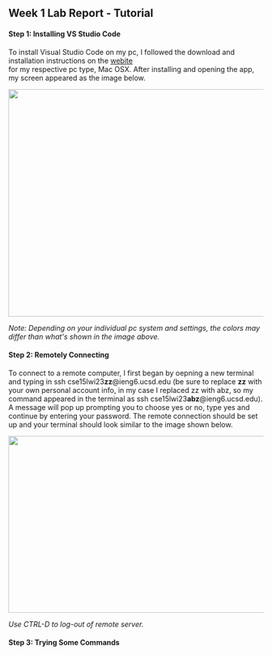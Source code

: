 ## Week 1 Lab Report - Tutorial
#### Step 1: Installing VS Studio Code

To install Visual Studio Code on my pc, I followed the download and installation instructions on the [webite](https://code.visualstudio.com/)<br> for my respective pc type, Mac OSX. After installing and opening the app, my screen appeared as the image below.

<img src="https://user-images.githubusercontent.com/122492769/212769126-217d0366-4c32-4f23-971b-5ad573bade15.png" width="600" height="450">

*Note: Depending on your individual pc system and settings, the colors may differ than what's shown in the image above.*

#### Step 2: Remotely Connecting

To connect to a remote computer, I first began by oepning a new terminal and typing in ssh cse15lwi23**zz**@ieng6.ucsd.edu (be sure to replace **zz** with your own personal account info, in my case I replaced zz with abz, so my command appeared in the terminal as ssh cse15lwi23**abz**@ieng6.ucsd.edu). A message will pop up prompting you to choose yes or no, type yes and continue by entering your password. The remote connection should be set up and your terminal should look similar to the image shown below.

<img src="https://user-images.githubusercontent.com/122492769/212771833-25ebbe7f-d232-4de5-99fd-21583e655515.png" width="700" height="350">

*Use CTRL-D to log-out of remote server.*

#### Step 3: Trying Some Commands
